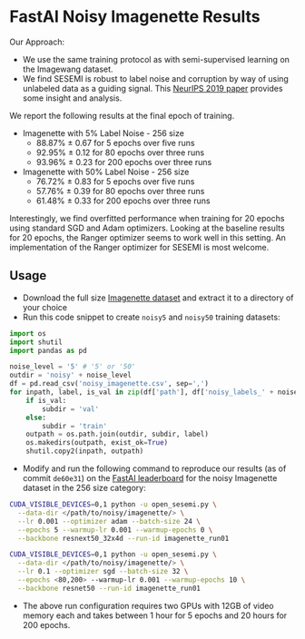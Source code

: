 # FastAI Noisy Imagenette Results

Our Approach:

* We use the same training protocol as with semi-supervised learning on the Imagewang dataset.
* We find SESEMI is robust to label noise and corruption by way of using unlabeled data as a guiding signal. This [NeurIPS 2019 paper](https://arxiv.org/abs/1906.12340) provides some insight and analysis.

We report the following results at the final epoch of training.

* Imagenette with 5% Label Noise - 256 size
  * 88.87% &pm; 0.67 for 5 epochs over five runs
  * 92.95% &pm; 0.12 for 80 epochs over three runs
  * 93.96% &pm; 0.23 for 200 epochs over three runs
* Imagenette with 50% Label Noise - 256 size
  * 76.72% &pm; 0.83 for 5 epochs over five runs
  * 57.76% &pm; 0.39 for 80 epochs over three runs
  * 61.48% &pm; 0.33 for 200 epochs over three runs

Interestingly, we find overfitted performance when training for 20 epochs using standard SGD and Adam optimizers. Looking at the baseline results for 20 epochs, the Ranger optimizer seems to work well in this setting. An implementation of the Ranger optimizer for SESEMI is most welcome.

## Usage

* Download the full size [Imagenette dataset](https://s3.amazonaws.com/fast-ai-imageclas/imagenette2.tgz) and extract it to a directory of your choice
* Run this code snippet to create `noisy5` and `noisy50` training datasets:

```python
import os
import shutil
import pandas as pd

noise_level = '5' # '5' or '50'
outdir = 'noisy' + noise_level
df = pd.read_csv('noisy_imagenette.csv', sep=',')
for inpath, label, is_val in zip(df['path'], df['noisy_labels_' + noise_level], df['is_valid']):
    if is_val:
        subdir = 'val'
    else:
        subdir = 'train'
    outpath = os.path.join(outdir, subdir, label)
    os.makedirs(outpath, exist_ok=True)
    shutil.copy2(inpath, outpath)
```

* Modify and run the following command to reproduce our results (as of commit `de60e31`) on the [FastAI leaderboard](https://github.com/fastai/imagenette#imagenette-wlabel-noise--5) for the noisy Imagenette dataset in the 256 size category:

```bash
CUDA_VISIBLE_DEVICES=0,1 python -u open_sesemi.py \
  --data-dir </path/to/noisy/imagenette/> \
  --lr 0.001 --optimizer adam --batch-size 24 \
  --epochs 5 --warmup-lr 0.001 --warmup-epochs 0 \
  --backbone resnext50_32x4d --run-id imagenette_run01
```

```bash
CUDA_VISIBLE_DEVICES=0,1 python -u open_sesemi.py \
  --data-dir </path/to/noisy/imagenette/> \
  --lr 0.1 --optimizer sgd --batch-size 32 \
  --epochs <80,200> --warmup-lr 0.001 --warmup-epochs 10 \
  --backbone resnet50 --run-id imagenette_run01
```

* The above run configuration requires two GPUs with 12GB of video memory each and takes between 1 hour for 5 epochs and 20 hours for 200 epochs.
